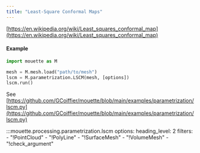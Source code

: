 ```yaml
---
title: "Least-Square Conformal Maps"
---
```


[https://en.wikipedia.org/wiki/Least_squares_conformal_map](https://en.wikipedia.org/wiki/Least_squares_conformal_map)

#### Example
```python
import mouette as M

mesh = M.mesh.load("path/to/mesh")
lscm = M.parametrization.LSCM(mesh, [options])
lscm.run()
```
See [https://github.com/GCoiffier/mouette/blob/main/examples/parametrization/lscm.py](https://github.com/GCoiffier/mouette/blob/main/examples/parametrization/lscm.py)

:::mouette.processing.parametrization.lscm
    options:
        heading_level: 2
        filters:
        - "!PointCloud"
        - "!PolyLine"
        - "!SurfaceMesh"
        - "!VolumeMesh"
        - "!check_argument"